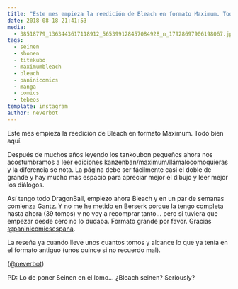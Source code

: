```yaml
---
title: "Este mes empieza la reedición de Bleach en formato Maximum. Todo bien aquí"
date: 2018-08-18 21:41:53
media: 
  - 38518779_1363443617118912_565399128457084928_n_17928697906198067.jpg
tags: 
  - seinen
  - shonen
  - titekubo
  - maximumbleach
  - bleach
  - paninicomics
  - manga
  - comics
  - tebeos
template: instagram
author: neverbot
---
```


Este mes empieza la reedición de Bleach en formato Maximum. Todo bien aquí.


Después de muchos años leyendo los tankoubon pequeños ahora nos acostumbramos a leer ediciones kanzenban/maximum/llámalocomoquieras y la diferencia se nota. La página debe ser fácilmente casi el doble de grande y hay mucho más espacio para apreciar mejor el dibujo y leer mejor los diálogos.


Así tengo todo DragonBall, empiezo ahora Bleach y en un par de semanas comienza Gantz. Y no me he metido en Berserk porque la tengo completa hasta ahora (39 tomos) y no voy a recomprar tanto... pero si tuviera que empezar desde cero no lo dudaba. Formato grande por favor. Gracias [@paninicomicsespana](https://instagram.com/paninicomicsespana).


La reseña ya cuando lleve unos cuantos tomos y alcance lo que ya tenía en el formato antiguo (unos quince si no recuerdo mal).


([@neverbot](https://instagram.com/neverbot))


PD: Lo de poner Seinen en el lomo... ¿Bleach seinen? Seriously?
